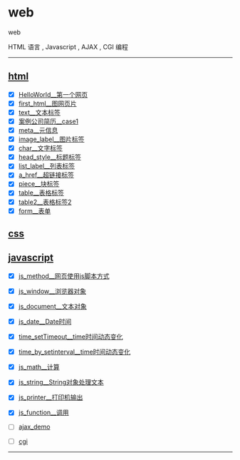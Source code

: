 # web

web

HTML 语言 , Javascript , AJAX , CGI 编程

----------------

## [html](html)

- [x] [HelloWorld__第一个网页](html/helloworld)
- [x] [first_html__图网页片](html/first_html)
- [x] [text__文本标签](html/text)
- [x] [案例公司简历__case1](html/case1)
- [x] [meta__元信息](html/meta)
- [x] [image_label__图片标签](html/image_label)
- [x] [char__文字标签](html/char)
- [x] [head_style__标题标签](html/head_style)
- [x] [list_label__列表标签](html/list_label)
- [x] [a_href__超链接标签](html/a_href)
- [x] [piece__块标签](html/piece)
- [x] [table__表格标签](html/table)
- [x] [table2__表格标签2](html/table2)
- [x] [form__表单](html/form)

## [css](css)


## [javascript](javascript)

- [x] [js_method__网页使用js脚本方式](javascript/js_method)
- [x] [js_window__浏览器对象](javascript/js_window)
- [x] [js_document__文本对象](javascript/js_document)
- [x] [js_date__Date时间](javascript/js_date)
- [x] [time_setTimeout__time时间动态变化](javascript/time_setTimeout)
- [x] [time_by_setinterval__time时间动态变化](javascript/time_by_setinterval)
- [x] [js_math__计算](javascript/js_math)
- [x] [js_string__String对象处理文本](javascript/js_string)
- [x] [js_printer__打印机输出](javascript/js_printer)
- [x] [js_function__调用](javascript/js_function)

- [ ] [ajax_demo](ajax_demo)
- [ ] [cgi](cgi)

----------------
